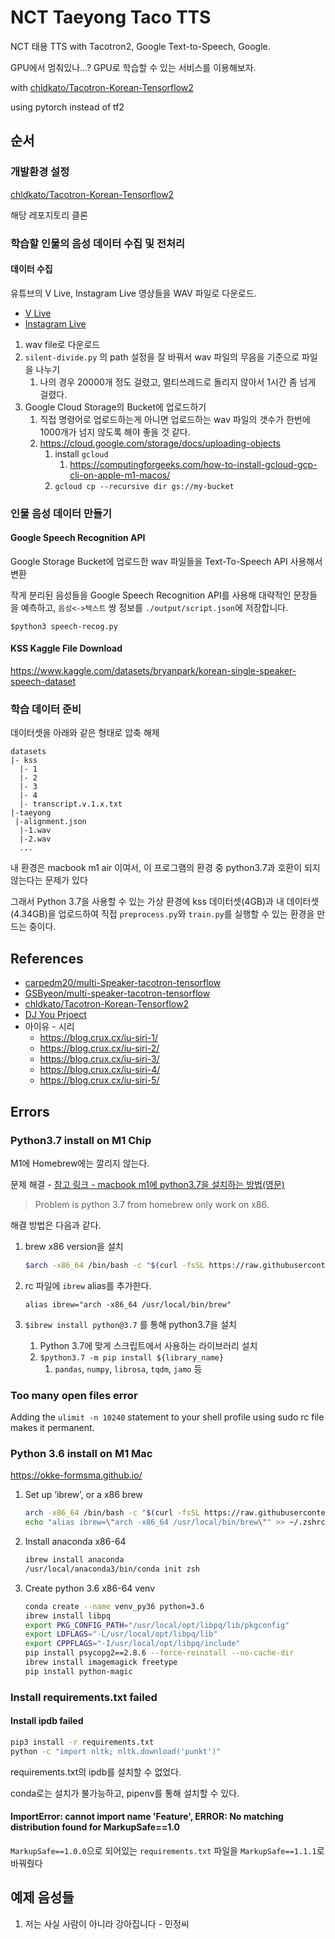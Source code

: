 # NCT Taeyong Taco TTS

NCT 태용 TTS with Tacotron2, Google Text-to-Speech, Google.

GPU에서 멈춰있나...? GPU로 학습할 수 있는 서비스를 이용해보자.

with [chldkato/Tacotron-Korean-Tensorflow2](https://github.com/chldkato/Tacotron-Korean-Tensorflow2)

using pytorch instead of tf2

## 순서

### 개발환경 설정

[chldkato/Tacotron-Korean-Tensorflow2](https://github.com/chldkato/Tacotron-Korean-Tensorflow2)

해당 레포지토리 클론

### 학습할 인물의 음성 데이터 수집 및 전처리

#### 데이터 수집

유튜브의 V Live, Instagram Live 영상들을 WAV 파일로 다운로드.

* [V Live](https://youtube.com/playlist?list=PLPwEopeBCewQlMIZGGUKyT3yip2GDFJoL)
* [Instagram Live](https://youtube.com/playlist?list=PLA8UnQkZ80qiovpOZlo6N7_J3OYr6CP9H)

1. wav file로 다운로드
2. `silent-divide.py` 의 path 설정을 잘 바꿔서 wav 파일의 무음을 기준으로 파일을 나누기
   1. 나의 경우 20000개 정도 걸렸고, 멀티쓰레드로 돌리지 않아서 1시간 좀 넘게 걸렸다.
3. Google Cloud Storage의 Bucket에 업로드하기
   1. 직접 명령어로 업로드하는게 아니면 업로드하는 wav 파일의 갯수가 한번에 1000개가 넘지 않도록 해야 좋을 것 같다.
   2. <https://cloud.google.com/storage/docs/uploading-objects>
      1. install `gcloud`
         1. <https://computingforgeeks.com/how-to-install-gcloud-gcp-cli-on-apple-m1-macos/>
      2. `gcloud cp --recursive dir gs://my-bucket`

### 인물 음성 데이터 만들기

#### Google Speech Recognition API

Google Storage Bucket에 업로드한 wav 파일들을 Text-To-Speech API 사용해서 변환

작게 분리된 음성들을 Google Speech Recognition API를 사용해 대략적인 문장들을 예측하고, `음성<->텍스트` 쌍 정보를 `./output/script.json`에 저장합니다.

`$python3 speech-recog.py`

#### KSS Kaggle File Download

<https://www.kaggle.com/datasets/bryanpark/korean-single-speaker-speech-dataset>

### 학습 데이터 준비

데이터셋을 아래와 같은 형태로 압축 해제

```text
datasets
|- kss
  |- 1
  |- 2
  |- 3
  |- 4
  |- transcript.v.1.x.txt
|-taeyong
 |-alignment.json
  |-1.wav
  |-2.wav
  ...

```

내 환경은 macbook m1 air 이여서, 이 프로그램의 환경 중 python3.7과 호환이 되지 않는다는 문제가 있다

그래서 Python 3.7을 사용할 수 있는 가상 환경에 kss 데이터셋(4GB)과 내 데이터셋 (4.34GB)을 업로드하여 직접 `preprocess.py`와 `train.py`를 실행할 수 있는 환경을 만드는 중이다.

## References

* [carpedm20/multi-Speaker-tacotron-tensorflow](https://github.com/carpedm20/multi-Speaker-tacotron-tensorflow)
* [GSByeon/multi-speaker-tacotron-tensorflow](https://github.com/GSByeon/multi-speaker-tacotron-tensorflow/blob/master/README_ko.md)
* [chldkato/Tacotron-Korean-Tensorflow2](https://github.com/chldkato/Tacotron-Korean-Tensorflow2)
* [DJ You Prjoect](https://welcome-to-dewy-world.tistory.com/106)
* 아이유 - 시리
  * <https://blog.crux.cx/iu-siri-1/>
  * <https://blog.crux.cx/iu-siri-2/>
  * <https://blog.crux.cx/iu-siri-3/>
  * <https://blog.crux.cx/iu-siri-4/>
  * <https://blog.crux.cx/iu-siri-5/>

## Errors

### Python3.7 install on M1 Chip

M1에 Homebrew에는 깔리지 않는다.

문제 해결 - [참고 링크 - macbook m1에 python3.7을 설치하는 방법(영문)](https://diewland.medium.com/how-to-install-python-3-7-on-macbook-m1-87c5b0fcb3b5)

  > Problem is python 3.7 from homebrew only work on x86.

해결 방법은 다음과 같다.

1. brew x86 version을 설치

    ```bash
    $arch -x86_64 /bin/bash -c "$(curl -fsSL https://raw.githubusercontent.com/Homebrew/install/master/install.sh)"
    ```

2. rc 파일에 `ibrew` alias를 추가한다.

    `alias ibrew="arch -x86_64 /usr/local/bin/brew"`

3. `$ibrew install python@3.7` 를 통해 python3.7을 설치
   1. Python 3.7에 맞게 스크립트에서 사용하는 라이브러리 설치
   2. `$python3.7 -m pip install ${library_name}`
      1. `pandas`, `numpy`, `librosa`, `tqdm`, `jamo` 등

### Too many open files error

Adding the `ulimit -n 10240` statement to your shell profile using sudo rc file makes it permanent.

### Python 3.6 install on M1 Mac

<https://okke-formsma.github.io/>

1. Set up ‘ibrew’, or a x86 brew

    ```sh
    arch -x86_64 /bin/bash -c "$(curl -fsSL https://raw.githubusercontent.com/Homebrew/install/HEAD/install.sh)"
    echo "alias ibrew=\"arch -x86_64 /usr/local/bin/brew\"" >> ~/.zshrc
    ```

2. Install anaconda x86-64

    ```sh
    ibrew install anaconda
    /usr/local/anaconda3/bin/conda init zsh
    ```

3. Create python 3.6 x86-64 venv

    ```sh
    conda create --name venv_py36 python=3.6
    ibrew install libpq
    export PKG_CONFIG_PATH="/usr/local/opt/libpq/lib/pkgconfig"
    export LDFLAGS="-L/usr/local/opt/libpq/lib"
    export CPPFLAGS="-I/usr/local/opt/libpq/include"
    pip install psycopg2==2.8.6 --force-reinstall --no-cache-dir
    ibrew install imagemagick freetype
    pip install python-magic
    ```

### Install requirements.txt failed

#### Install ipdb failed

```sh
pip3 install -r requirements.txt
python -c "import nltk; nltk.download('punkt')"
```

requirements.txt의 ipdb를 설치할 수 없었다.

conda로는 설치가 불가능하고, pipenv를 통해 설치할 수 있다.

#### ImportError: cannot import name 'Feature', ERROR: No matching distribution found for MarkupSafe==1.0

`MarkupSafe==1.0.0`으로 되어있는 `requirements.txt` 파일을 `MarkupSafe==1.1.1`로 바꿔줬다



## 예제 음성들

1. 저는 사실 사람이 아니라 강아집니다 - 민정씨
